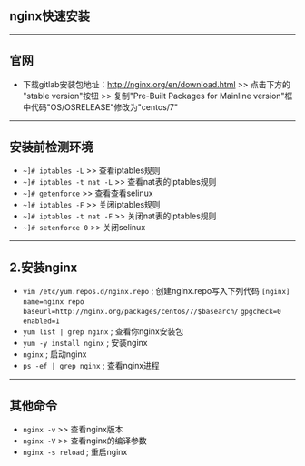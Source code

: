 ﻿## nginx快速安装 ##
----------
## 官网 ##
 - 下载gitlab安装包地址：http://nginx.org/en/download.html >> 点击下方的 "stable version"按钮 >>
   复制"Pre-Built Packages for Mainline version"框中代码"OS/OSRELEASE"修改为"centos/7"
 ----------
## 安装前检测环境 ##
 - `~]# iptables -L` >> 查看iptables规则
 - `~]# iptables -t nat -L` >> 查看nat表的iptables规则
 - `~]# getenforce` >> 查看查看selinux
 - `~]# iptables -F` >> 关闭iptables规则
 - `~]# iptables -t nat -F` >> 关闭nat表的iptables规则
 - `~]# setenforce 0` >> 关闭selinux
 
----------
## 2.安装nginx ##
 - `vim /etc/yum.repos.d/nginx.repo` ; 创建nginx.repo写入下列代码
  `[nginx]`
  `name=nginx repo`
  `baseurl=http://nginx.org/packages/centos/7/$basearch/`
  `gpgcheck=0`
  `enabled=1` 
 - `yum list | grep nginx` ; 查看你nginx安装包
 - `yum -y install nginx` ; 安装nginx
 - `nginx` ; 启动nginx
 - `ps -ef | grep nginx` ; 查看nginx进程

----------
## 其他命令 ##
   - `nginx -v` >> 查看nginx版本
   - `nginx -V` >> 查看nginx的编译参数
   - `nginx -s reload` ; 重启nginx
